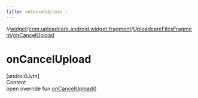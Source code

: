 ```yaml
---
title: onCancelUpload -
---
```

//[widget](../../index.md)/[com.uploadcare.android.widget.fragment](../index.md)/[UploadcareFilesFragment](index.md)/[onCancelUpload](on-cancel-upload.md)



# onCancelUpload  
[androidJvm]  
Content  
open override fun [onCancelUpload](on-cancel-upload.md)()  



